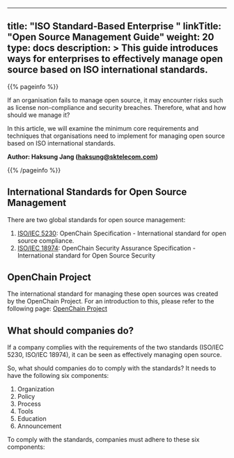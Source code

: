 
---
title: "ISO Standard-Based Enterprise "
linkTitle: "Open Source Management Guide"
weight: 20
type: docs
description: >
  This guide introduces ways for enterprises to effectively manage open source based on ISO international standards.
---

{{% pageinfo %}}

If an organisation fails to manage open source, it may encounter risks such as license non-compliance and security breaches. Therefore, what and how should we manage it?

In this article, we will examine the minimum core requirements and techniques that organisations need to implement for managing open source based on ISO international standards.

**Author: Haksung Jang (haksung@sktelecom.com)**

{{% /pageinfo %}}

## International Standards for Open Source Management

There are two global standards for open source management:

1. [ISO/IEC 5230](https://www.iso.org/standard/81039.html): OpenChain Specification - International standard for open source compliance.
2. [ISO/IEC 18974](https://www.iso.org/standard/86450.html): OpenChain Security Assurance Specification - International standard for Open Source Security

## OpenChain Project

The international standard for managing these open sources was created by the OpenChain Project. For an introduction to this, please refer to the following page: [OpenChain Project](https://www.openchainproject.org/)

## What should companies do?

If a company complies with the requirements of the two standards (ISO/IEC 5230, ISO/IEC 18974), it can be seen as effectively managing open source.

So, what should companies do to comply with the standards? It needs to have the following six components:

1. Organization
2. Policy
3. Process
4. Tools
5. Education
6. Announcement

To comply with the standards, companies must adhere to these six components: